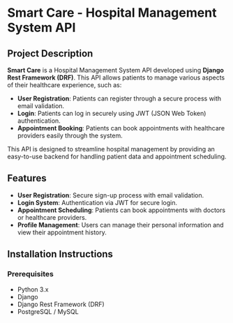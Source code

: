 # Smart Care - Hospital Management System API

## Project Description

**Smart Care** is a Hospital Management System API developed using **Django Rest Framework (DRF)**. This API allows patients to manage various aspects of their healthcare experience, such as:

- **User Registration**: Patients can register through a secure process with email validation.
- **Login**: Patients can log in securely using JWT (JSON Web Token) authentication.
- **Appointment Booking**: Patients can book appointments with healthcare providers easily through the system.

This API is designed to streamline hospital management by providing an easy-to-use backend for handling patient data and appointment scheduling.

## Features

- **User Registration**: Secure sign-up process with email validation.
- **Login System**: Authentication via JWT for secure login.
- **Appointment Scheduling**: Patients can book appointments with doctors or healthcare providers.
- **Profile Management**: Users can manage their personal information and view their appointment history.
  
## Installation Instructions

### Prerequisites

- Python 3.x
- Django
- Django Rest Framework (DRF)
- PostgreSQL / MySQL



